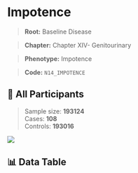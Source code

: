 # Impotence

> **Root:** Baseline Disease  

> **Chapter:** Chapter XIV- Genitourinary  

> **Phenotype:** Impotence  

> **Code:** `N14_IMPOTENCE`

## 🧪 All Participants  
> Sample size: **193124**  
> Cases: **108**  
> Controls: **193016**
<img src="/Sensitive/Figures/ALL/Baseline/N14_IMPOTENCE.png"/>

## 📊 Data Table
<CsvTableMRF src="/Sensitive/Data/ALL/Baseline/LG_N14_IMPOTENCE.csv"/>

